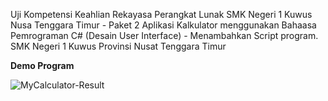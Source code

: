 Uji Kompetensi Keahlian Rekayasa Perangkat Lunak SMK Negeri 1 Kuwus Nusa Tenggara Timur - Paket 2 Aplikasi Kalkulator menggunakan Bahaasa Pemrograman C# (Desain User Interface) - Menambahkan Script program.
SMK Negeri 1 Kuwus Provinsi Nusat Tenggara Timur

**Demo Program**

![MyCalculator-Result](https://github.com/MaklonFR/MyCalculator/assets/88584119/09c670e7-8c64-4842-bb9e-423bdced996c)


